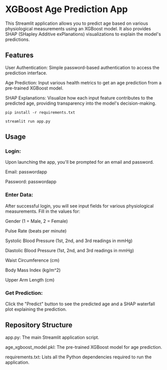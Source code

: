 # XGBoost Age Prediction App

This Streamlit application allows you to predict age based on various physiological measurements using an XGBoost model. It also provides SHAP (SHapley Additive exPlanations) visualizations to explain the model's predictions.

## Features

User Authentication: Simple password-based authentication to access the prediction interface.

Age Prediction: Input various health metrics to get an age prediction from a pre-trained XGBoost model.

SHAP Explanations: Visualize how each input feature contributes to the predicted age, providing transparency into the model's decision-making.


```
pip install -r requirements.txt

streamlit run app.py

```


## Usage

### Login: 
Upon launching the app, you'll be prompted for an email and password.

Email: passwordapp

Password: passwordapp

### Enter Data: 
After successful login, you will see input fields for various physiological measurements. Fill in the values for:

Gender (1 = Male, 2 = Female)

Pulse Rate (beats per minute)

Systolic Blood Pressure (1st, 2nd, and 3rd readings in mmHg)

Diastolic Blood Pressure (1st, 2nd, and 3rd readings in mmHg)

Waist Circumference (cm)

Body Mass Index (kg/m^2)

Upper Arm Length (cm)

### Get Prediction: 
Click the "Predict" button to see the predicted age and a SHAP waterfall plot explaining the prediction.



## Repository Structure
app.py: The main Streamlit application script.

age_xgboost_model.pkl: The pre-trained XGBoost model for age prediction.

requirements.txt: Lists all the Python dependencies required to run the application.
